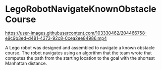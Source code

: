 # LegoRobotNavigateKnownObstacleCourse

https://user-images.githubusercontent.com/103330462/204466758-e9c9b3ed-d481-4373-92c8-0cea2ee84986.mp4

A Lego robot was designed and assembled to navigate a known obstacle course. The robot navigates using an algorithm that the team wrote that computes the path from the starting location to the goal with the shortest Manhattan distance.
